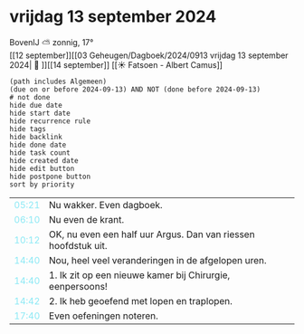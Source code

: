 # vrijdag 13 september 2024

BovenIJ ⛅ zonnig, 17°<br>[[12 september]][[03 Geheugen/Dagboek/2024/0913 vrijdag 13 september 2024| 📓 ]][[14 september]]
[[☀️ Fatsoen - Albert Camus]]
```tasks
(path includes Algemeen)
(due on or before 2024-09-13) AND NOT (done before 2024-09-13)
# not done
hide due date
hide start date
hide recurrence rule
hide tags
hide backlink
hide done date
hide task count
hide created date
hide edit button
hide postpone button 
sort by priority 
```

|     |   |
| --- | ---  |
| <font color=#8be9f5>05:21 |  Nu wakker. Even dagboek. |
| <font color=#8be9f5>06:10 |  Nu even de krant. |
| <font color=#8be9f5>10:12 |  OK, nu even een half uur Argus. Dan van riessen hoofdstuk uit. |
| <font color=#8be9f5>14:40 |  Nou, heel veel veranderingen in de afgelopen uren.  |
| <font color=#8be9f5>14:40 |  1. Ik zit op een nieuwe kamer bij Chirurgie, eenpersoons!  |
| <font color=#8be9f5>14:42 |  2. Ik heb geoefend met lopen en traplopen.  |
| <font color=#8be9f5>17:40 |  Even oefeningen noteren. |